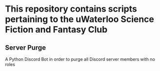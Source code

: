 # This repository contains scripts pertaining to the uWaterloo Science Fiction and Fantasy Club

## Server Purge
A Python Discord Bot in order to purge all Discord server members with no roles 
